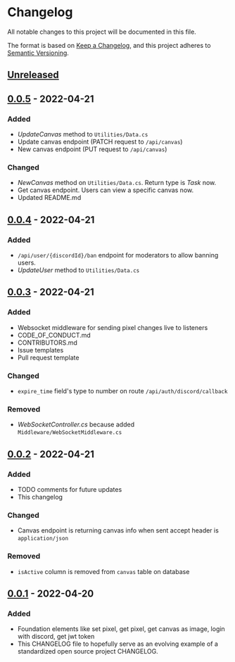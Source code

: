 # Changelog
All notable changes to this project will be documented in this file.

The format is based on [Keep a Changelog](https://keepachangelog.com/en/1.0.0/),
and this project adheres to [Semantic Versioning](https://semver.org/spec/v2.0.0.html).

## [Unreleased]

## [0.0.5] - 2022-04-21
### Added
- *UpdateCanvas* method to `Utilities/Data.cs`
- Update canvas endpoint (PATCH request to `/api/canvas`)
- New canvas endpoint (PUT request to `/api/canvas`)
### Changed
- *NewCanvas* method on `Utilities/Data.cs`. Return type is *Task<int>* now.
- Get canvas endpoint. Users can view a specific canvas now.
- Updated README.md

## [0.0.4] - 2022-04-21
### Added
- `/api/user/{discordId}/ban` endpoint for moderators to allow banning users.
- *UpdateUser* method to `Utilities/Data.cs`

## [0.0.3] - 2022-04-21
### Added
- Websocket middleware for sending pixel changes live to listeners
- CODE_OF_CONDUCT.md
- CONTRIBUTORS.md
- Issue templates
- Pull request template
### Changed
- `expire_time` field's type to number on route `/api/auth/discord/callback`
### Removed
- *WebSocketController.cs* because added `Middleware/WebSocketMiddleware.cs`

## [0.0.2] - 2022-04-21
### Added
- TODO comments for future updates
- This changelog
### Changed
- Canvas endpoint is returning canvas info when sent accept header is `application/json`
### Removed
- `isActive` column is removed from `canvas` table on database

## [0.0.1] - 2022-04-20
### Added
- Foundation elements like set pixel, get pixel, get canvas as image, login with discord,
  get jwt token
- This CHANGELOG file to hopefully serve as an evolving example of a
  standardized open source project CHANGELOG.

[Unreleased]: https://github.com/yazilimcilarinmolayeri/pixels/compare/v0.0.5...HEAD
[0.0.5]: https://github.com/yazilimcilarinmolayeri/pixels/compare/v0.0.4...v0.0.5
[0.0.4]: https://github.com/yazilimcilarinmolayeri/pixels/compare/v0.0.3...v0.0.4
[0.0.3]: https://github.com/yazilimcilarinmolayeri/pixels/compare/v0.0.2...v0.0.3
[0.0.2]: https://github.com/yazilimcilarinmolayeri/pixels/compare/v0.0.1...v0.0.2
[0.0.1]: https://github.com/yazilimcilarinmolayeri/pixels/releases/tag/v0.0.1